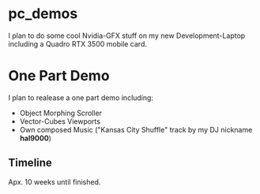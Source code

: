 # pc_demos

I plan to do some cool Nvidia-GFX stuff on my new Development-Laptop including a Quadro RTX 3500 mobile card.

# One Part Demo

I plan to realease a one part demo including:

- Object Morphing Scroller
- Vector-Cubes Viewports
- Own composed Music ("Kansas City Shuffle" track by my DJ nickname **hal9000**)

## Timeline

Apx. 10 weeks until finished.
